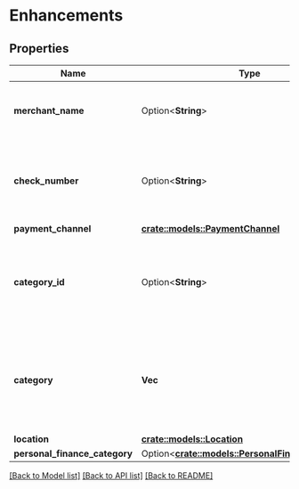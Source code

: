# Enhancements

## Properties

Name | Type | Description | Notes
------------ | ------------- | ------------- | -------------
**merchant_name** | Option<**String**> | The merchant name, as extracted by Plaid from the raw description. | [optional]
**check_number** | Option<**String**> | The check number of the transaction. This field is only populated for check transactions. | [optional]
**payment_channel** | [**crate::models::PaymentChannel**](PaymentChannel.md) |  | 
**category_id** | Option<**String**> | The ID of the category to which this transaction belongs. For a full list of categories, see [`/categories/get`](https://plaid.com/docs/api/products/#categoriesget). | 
**category** | **Vec<String>** | A hierarchical array of the categories to which this transaction belongs. For a full list of categories, see [`/categories/get`](https://plaid.com/docs/api/products/#categoriesget). | 
**location** | [**crate::models::Location**](Location.md) |  | 
**personal_finance_category** | Option<[**crate::models::PersonalFinanceCategory**](PersonalFinanceCategory.md)> |  | [optional]

[[Back to Model list]](../README.md#documentation-for-models) [[Back to API list]](../README.md#documentation-for-api-endpoints) [[Back to README]](../README.md)


